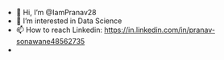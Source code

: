 - 👋 Hi, I’m @IamPranav28
- 👀 I’m interested in Data Science
- 📫 How to reach Linkedin: https://in.linkedin.com/in/pranav-sonawane48562735
- 
<!---
IamPranav28/IamPranav28 is a ✨ special ✨ repository because its `README.md` (this file) appears on your GitHub profile.
You can click the Preview link to take a look at your changes.
--->
